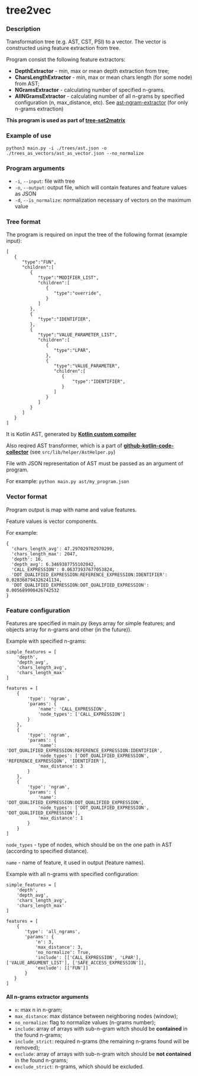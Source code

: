 # tree2vec

### Description

Transformation tree (e.g. AST, CST, PSI) to a vector.
The vector is constructed using feature extraction from tree.

Program consist the following feature extractors:
- **DepthExtractor** - min, max or mean depth extraction from tree;
- **CharsLengthExtractor** - min, max or mean chars length (for some node) from AST;
- **NGramsExtractor** - calculating number of specified n-grams.
- **AllNGramsExtractor** - calculating number of all n-grams by specified configuration (n, max_distance, etc). See [ast-ngram-extractor](https://github.com/PetukhovVictor/ast-ngram-extractor) (for only n-grams extraction)

**This program is used as part of [tree-set2matrix](https://github.com/PetukhovVictor/tree-set2matrix)**


### Example of use

```
python3 main.py -i ./trees/ast.json -o ./trees_as_vectors/ast_as_vector.json --no_normalize
```

### Program arguments

- `-i`, `--input`: file with tree
- `-o`, `--output`: output file, which will contain features and feature values as JSON
- `-d`, `--is_normalize`: normalization necessary of vectors on the maximum value

### Tree format

The program is required on input the tree of the following format (example input):
```
[
   {
      "type":"FUN",
      "children":[
         {
            "type":"MODIFIER_LIST",
            "children":[
               {
                  "type":"override",
               }
            ]
         },
         {
            "type":"IDENTIFIER",
         },
         {
            "type":"VALUE_PARAMETER_LIST",
            "children":[
               {
                  "type":"LPAR",
               },
               {
                  "type":"VALUE_PARAMETER",
                  "children":[
                     {
                         "type":"IDENTIFIER",
                     }
                  ]
               }
            ]
         }
      ]
   }
]
```
It is Kotlin AST, generated by [**Kotlin custom compiler**](https://github.com/PetukhovVictor/kotlin-academic/tree/vp/ast_printing_text)

Also reqired AST transformer, which is a part of [**github-kotlin-code-collector**](https://github.com/PetukhovVictor/github-kotlin-code-collector) (see `src/lib/helper/AstHelper.py`)

File with JSON representation of AST must be passed as an argument of program.

For example: `python main.py ast/my_program.json`

### Vector format

Program output is map with name and value features.

Feature values is vector components.

For example:
```
{
  'chars_length_avg': 47.297029702970299,
  'chars_length_max': 2047,
  'depth': 16,
  'depth_avg': 6.3469387755102042,
  'CALL_EXPRESSION': 0.06373937677053824,
  'DOT_QUALIFIED_EXPRESSION:REFERENCE_EXPRESSION:IDENTIFIER': 0.028368794326241134,
  'DOT_QUALIFIED_EXPRESSION:DOT_QUALIFIED_EXPRESSION': 0.005689900426742532
}
```

### Feature configuration

Features are specified in main.py (keys array for simple features; and objects array for n-grams and other (in the future)).

Example with specified n-grams:
```
simple_features = [
    'depth',
    'depth_avg',
    'chars_length_avg',
    'chars_length_max'
]

features = [
    {
        'type': 'ngram',
        'params': {
            'name': 'CALL_EXPRESSION',
            'node_types': ['CALL_EXPRESSION']
        }
    },
    {
        'type': 'ngram',
        'params': {
            'name': 'DOT_QUALIFIED_EXPRESSION:REFERENCE_EXPRESSION:IDENTIFIER',
            'node_types': ['DOT_QUALIFIED_EXPRESSION', 'REFERENCE_EXPRESSION', 'IDENTIFIER'],
            'max_distance': 3
        }
    },
    {
        'type': 'ngram',
        'params': {
            'name': 'DOT_QUALIFIED_EXPRESSION:DOT_QUALIFIED_EXPRESSION',
            'node_types': ['DOT_QUALIFIED_EXPRESSION', 'DOT_QUALIFIED_EXPRESSION'],
            'max_distance': 1
        }
    }
]
```
`node_types` - type of nodes, which should be on the one path in AST (according to specified distance).

`name` - name of feature, it used in output (feature names).

Example with all n-grams with specified configuration:

```
simple_features = [
    'depth',
    'depth_avg',
    'chars_length_avg',
    'chars_length_max'
]

features = [
    {
       'type': 'all_ngrams',
       'params': {
           'n': 3,
           'max_distance': 3,
           'no_normalize': True,
           'include': [['CALL_EXPRESSION', 'LPAR'], ['VALUE_ARGUMENT_LIST'], ['SAFE_ACCESS_EXPRESSION']],
           'exclude': [['FUN']]
       }
   }
]
```

#### All n-grams extractor arguments

* `n`: max n in n-gram;
* `max_distance`: max distance between neighboring nodes (window);
* `no_normalize`: flag to normalize values (n-grams number);
* `include`: array of arrays with sub-n-gram witch should be **contained** in the found n-grams;
* `include_strict`: required n-grams (the remaining n-grams found will be removed);
* `exclude`: array of arrays with sub-n-gram witch should be **not contained** in the found n-grams;
* `exclude_strict`: n-grams, which should be excluded.
